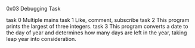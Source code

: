 0x03 Debugging Task

task 0	Multiple mains
task 1	Like, comment, subscribe
task 2	This program prints the largest of three integers.
task 3	This program converts a date to the day of year and determines how many days are left in the year, taking 	  leap year into consideration.
